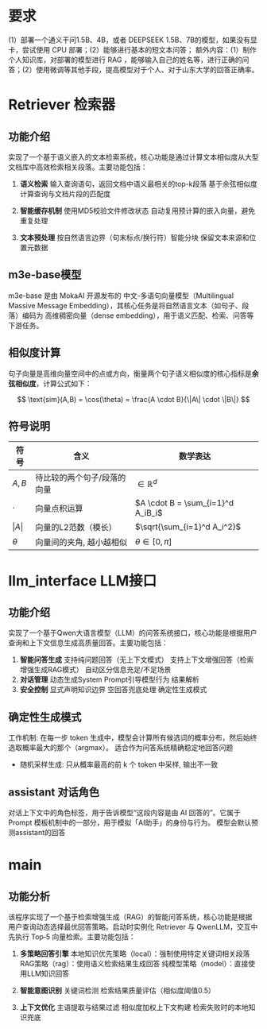 # 要求
(1）部署一个通义干问1.5B、4B，或者 DEEPSEEK 1.5B、7B的模型，如果没有显卡，尝试使用 CPU 部署；(2）能够进行基本的短文本问答；
额外内容：(1）制作个人知识库，对部署的模型进行 RAG ，能够输入自己的姓名等，进行正确的问答；(2）使用微调等其他手段，提高模型对于个人、对于山东大学的回答正确率。

# Retriever 检索器
## 功能介绍
实现了一个基于语义嵌入的文本检索系统，核心功能是通过计算文本相似度从大型文档库中高效检索相关段落。主要功能包括：

1. **语义检索**
输入查询语句，返回文档中语义最相关的top-k段落
基于余弦相似度计算查询与文档片段的匹配度

2. **智能缓存机制**
使用MD5校验文件修改状态
自动复用预计算的嵌入向量，避免重复处理

3. **文本预处理**
按自然语言边界（句末标点/换行符）智能分块
保留文本来源和位置元数据


## m3e-base模型
m3e-base 是由 MokaAI 开源发布的 中文-多语句向量模型（Multilingual Massive Message Embedding），其核心任务是将自然语言文本（如句子、段落）编码为 高维稠密向量（dense embedding），用于语义匹配、检索、问答等下游任务。

## 相似度计算
句子向量是高维向量空间中的点或方向，衡量两个句子语义相似度的核心指标是**余弦相似度**，计算公式如下：

$$
\text{sim}(A,B) = \cos(\theta) = \frac{A \cdot B}{\|A\| \cdot \|B\|}
$$

## 符号说明

| 符号        | 含义                          | 数学表达                     |
|-------------|-----------------------------|----------------------------|
| $A, B$      | 待比较的两个句子/段落的向量           | $\in \mathbb{R}^d$         |
| $\cdot$     | 向量点积运算                     | $A \cdot B = \sum_{i=1}^d A_iB_i$ |
| $\|A\|$     | 向量的L2范数（模长）               | $\sqrt{\sum_{i=1}^d A_i^2}$ |
| $\theta$    | 向量间的夹角, 越小越相似              | $\theta \in [0, \pi]$       |

# llm_interface LLM接口
## 功能介绍
实现了一个基于Qwen大语言模型（LLM）的问答系统接口，核心功能是根据用户查询和上下文信息生成高质量回答。主要功能包括：

1. **智能问答生成**
   支持纯问题回答（无上下文模式）
   支持上下文增强回答（检索增强生成RAG模式）
   自动区分信息充足/不足场景
2. **对话管理**
   动态生成System Prompt引导模型行为
   结果解析
3. **安全控制**
   显式声明知识边界
   空回答兜底处理
   确定性生成模式

## 确定性生成模式
工作机制: 在每一步 token 生成中，模型会计算所有候选词的概率分布，然后始终选取概率最大的那个（argmax）。
适合作为问答系统精确稳定地回答问题

* 随机采样生成: 只从概率最高的前 k 个 token 中采样, 输出不一致

## assistant 对话角色
对话上下文中的角色标签，用于告诉模型“这段内容是由 AI 回答的”。它属于 Prompt 模板机制中的一部分，用于模拟「AI助手」的身份与行为。
模型会默认预测assistant的回答

# main
## 功能分析
该程序实现了一个基于检索增强生成（RAG）的智能问答系统，核心功能是根据用户查询动态选择最优回答策略。启动时实例化 Retriever 与 QwenLLM，交互中先执行 Top‑5 向量检索。主要功能包括：

1. **多策略回答引擎**
本地知识优先策略（local）：强制使用特定关键词相关段落
RAG策略（rag）：使用语义检索结果生成回答
纯模型策略（model）：直接使用LLM知识回答

2. **智能意图识别**
关键词检测
检索结果质量评估（相似度阈值0.5）

3. **上下文优化**
主语提取与结果过滤
相似度加权上下文构建
检索失败时的本地知识兜底

